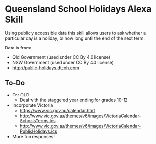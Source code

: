 Queensland School Holidays Alexa Skill
=========================

Using publicly accessible data this skill allows users to ask whether a particular day is a holiday, or how long until the end of the next term.

Data is from:
* Qld Government (used under CC By 4.0 license)
* NSW Government (used under CC By 4.0 license)
* http://public-holidays.dteoh.com


To-Do
----------------------
* For QLD:
  * Deal with the staggered year ending for grades 10-12
* Incorporate Victoria
  * https://www.vic.gov.au/calendar.html
  * http://www.vic.gov.au/themes/v6/images/VictoriaCalendar-SchoolsTerms.ics
  * http://www.vic.gov.au/themes/v6/images/VictoriaCalendar-PublicHolidays.ics
* More fun responses!
